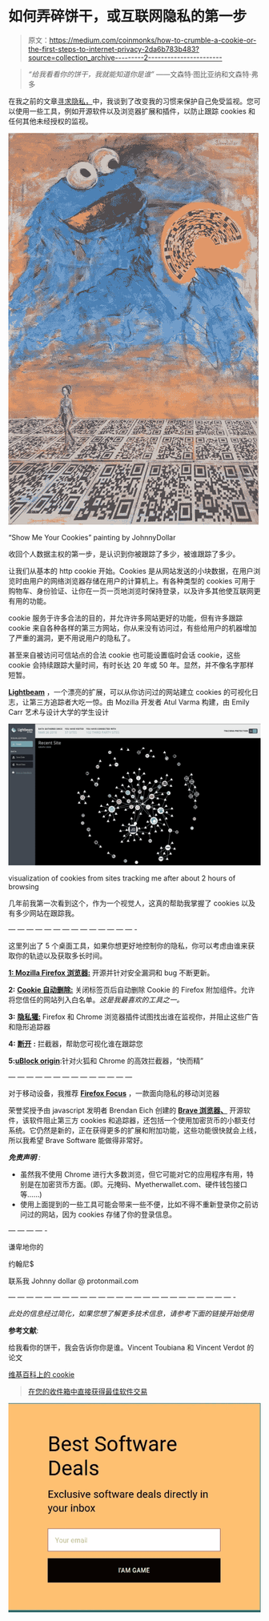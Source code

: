 # 如何弄碎饼干，或互联网隐私的第一步

> 原文：<https://medium.com/coinmonks/how-to-crumble-a-cookie-or-the-first-steps-to-internet-privacy-2da6b783b483?source=collection_archive---------2----------------------->

> *“给我看看你的饼干，我就能知道你是谁”*
> ——文森特·图比亚纳和文森特·弗多

在我之前的文章[寻求隐私，](/@cypherpunk/on-the-quest-for-privacy-f7d778234fa7)中，我谈到了改变我的习惯来保护自己免受监视。您可以使用一些工具，例如开源软件以及浏览器扩展和插件，以防止跟踪 cookies 和任何其他未经授权的监视。

![](img/ecb3a38b3c9b44574110cf7249fa4020.png)

“Show Me Your Cookies” painting by JohnnyDollar

收回个人数据主权的第一步，是认识到你被跟踪了多少，被谁跟踪了多少。

让我们从基本的 http cookie 开始。Cookies 是从网站发送的小块数据，在用户浏览时由用户的网络浏览器存储在用户的计算机上。有各种类型的 cookies 可用于购物车、身份验证、让你在一页一页地浏览时保持登录，以及许多其他使互联网更有用的功能。

cookie 服务于许多合法的目的，并允许许多网站更好的功能，但有许多跟踪 cookie 来自各种各样的第三方网站，你从来没有访问过，有些给用户的机器增加了严重的漏洞，更不用说用户的隐私了。

甚至来自被访问可信站点的合法 cookie 也可能设置临时会话 cookie，这些 cookie 会持续跟踪大量时间，有时长达 20 年或 50 年。显然，并不像名字那样短暂。

[**Lightbeam**](https://addons.mozilla.org/en-US/firefox/addon/lightbeam/) ，一个漂亮的扩展，可以从你访问过的网站建立 cookies 的可视化日志，让第三方追踪者大吃一惊。由 Mozilla 开发者 Atul Varma 构建，由 Emily Carr 艺术与设计大学的学生设计

![](img/2d5cbcab76cb3d1bee5d84a27fca5852.png)

visualization of cookies from sites tracking me after about 2 hours of browsing

几年前我第一次看到这个，作为一个视觉人，这真的帮助我掌握了 cookies 以及有多少网站在跟踪我。

— — — — — — — — — — — — — — -

这里列出了 5 个桌面工具，如果你想更好地控制你的隐私，你可以考虑由谁来获取你的轨迹以及获取多长时间。

[**1: Mozilla Firefox 浏览器:**](https://www.mozilla.org/en-US/) 开源并针对安全漏洞和 bug 不断更新。

**2:** [**Cookie 自动删除:**](https://addons.mozilla.org/en-US/firefox/addon/cookie-autodelete/) 关闭标签页后自动删除 Cookie 的 Firefox 附加组件。允许将您信任的网站列入白名单。*这是我最喜欢的工具之一。*

**3:** [**隐私獾:**](https://www.eff.org/privacybadger) Firefox 和 Chrome 浏览器插件试图找出谁在监视你，并阻止这些广告和隐形追踪器

**4:** [**断开**](https://disconnect.me/disconnect) **:** 拦截器，帮助您可视化谁在跟踪您

**5:**[**uBlock origin**](https://github.com/gorhill/uBlock):针对火狐和 Chrome 的高效拦截器，“快而精”

— — — — — — — — — — — — — —

对于移动设备，我推荐 [**Firefox Focus**](https://www.mozilla.org/en-US/firefox/mobile/) ，一款面向隐私的移动浏览器

荣誉奖授予由 javascript 发明者 Brendan Eich 创建的 [**Brave 浏览器、**](https://www.brave.com/) 开源软件，该软件阻止第三方 cookies 和追踪器，还包括一个使用加密货币的小额支付系统。它仍然是新的，正在获得更多的扩展和附加功能，这些功能很快就会上线，所以我希望 Brave Software 能做得非常好。

***免责声明*** *:*

*   虽然我不使用 Chrome 进行大多数浏览，但它可能对它的应用程序有用，特别是在加密货币方面。(即。元掩码、Myetherwallet.com、硬件钱包接口等……)
*   使用上面提到的一些工具可能会带来一些不便，比如不得不重新登录你之前访问过的网站，因为 cookies 存储了你的登录信息。

— — — — -

谦卑地你的

约翰尼$

联系我 Johnny dollar @ protonmail.com

— — — — — — — — — — — — — — — — — — — — — — — — — -

*此处的信息经过简化，如果您想了解更多技术信息，请参考下面的链接开始使用*

**参考文献**:

给我看你的饼干，我会告诉你你是谁。Vincent Toubiana 和 Vincent Verdot 的论文

[维基百科上的 cookie](https://en.wikipedia.org/wiki/HTTP_cookie)

> [在您的收件箱中直接获得最佳软件交易](https://coincodecap.com/?utm_source=coinmonks)

[![](img/7c0b3dfdcbfea594cc0ae7d4f9bf6fcb.png)](https://coincodecap.com/?utm_source=coinmonks)